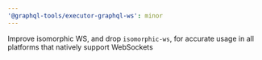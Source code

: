 ```yaml
---
'@graphql-tools/executor-graphql-ws': minor
---
```


Improve isomorphic WS, and drop `isomorphic-ws`, for accurate usage in all platforms that natively support WebSockets

